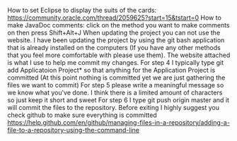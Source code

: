 How to set Eclipse to display the suits of the cards: https://community.oracle.com/thread/2059625?start=15&tstart=0
How to make JavaDoc comments: click on the method you want to make comments on then press Shift+Alt+J
When updating the project you can not use the website. I have been updating the project by using the git bash application that is already installed on the computers (If you have any other methods that you feel more comfortable with please use them). The website attached is what I use to help me commit my changes.
For step 4 I typically type git add Applicatoion Project* so that anything for the Application Project is committed (At this point nothing is committed yet we are just gathering the files we want to commit)
For step 5 please write a meaningful message so we know what you've done. I think there is a limited amount of characters so just keep it short and sweet
For step 6 I type git push origin master and it will commit the files to the repository. Before exiting I highly suggest you check github to make sure everything is committed
https://help.github.com/en/github/managing-files-in-a-repository/adding-a-file-to-a-repository-using-the-command-line
